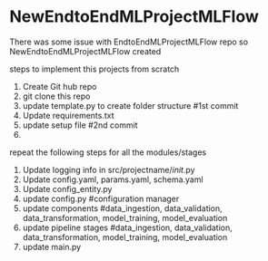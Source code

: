 # NewEndtoEndMLProjectMLFlow
There was some issue with EndtoEndMLProjectMLFlow repo so NewEndtoEndMLProjectMLFlow created

steps to implement this projects from scratch
1. Create Git hub repo 
2. git clone this repo 
3. update template.py to create folder structure #1st commit
4. Update requirements.txt 
5. update setup file  #2nd commit
6.

repeat the following steps for all the modules/stages
1. Update logging info in src/projectname/_init_.py 
2. Update config.yaml, params.yaml, schema.yaml
3. Update config_entity.py
4. update config.py #configuration manager
4. update components #data_ingestion, data_validation, data_transformation, model_training, model_evaluation
5. update pipeline stages #data_ingestion, data_validation, data_transformation, model_training, model_evaluation
6. update main.py